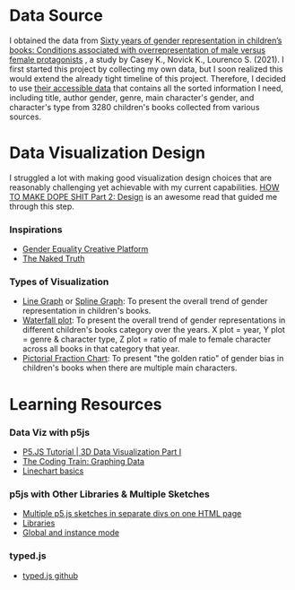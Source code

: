 # Data Source
I obtained the data from [Sixty years of gender representation in children’s books: Conditions associated with overrepresentation of male versus female protagonists](https://journals.plos.org/plosone/article?id=10.1371/journal.pone.0260566)
, a study by Casey K., Novick K., Lourenco S. (2021).
I first started this project by collecting my own data, but I soon realized this would extend the already tight timeline of this project.
Therefore, I decided to use [their accessible data](https://osf.io/97gfk/) that contains all the sorted information I need, including title, author gender, genre, main character's gender, and character's type from 3280 children's books collected from various sources.

# Data Visualization Design
I struggled a lot with making good visualization design choices that are reasonably challenging yet achievable with my current capabilities.
[HOW TO MAKE DOPE SHIT Part 2: Design](https://pudding.cool/process/how-to-make-dope-shit-part-2/) is an awesome read that guided me through this step.

### Inspirations
- [Gender Equality Creative Platform](https://www.pentagram.com/work/gender-equality-creative-platform/story)
- [The Naked Truth](https://pudding.cool/2021/03/foundation-names/)

### Types of Visualization
- [Line Graph](https://datavizproject.com/data-type/line-chart/) or [Spline Graph](https://datavizproject.com/data-type/spline-graph/): To present the overall trend of gender representation in children's books.
- [Waterfall plot](https://datavizproject.com/data-type/waterfall-plot/): To present the overall trend of gender representations in different children's books category over the years. X plot = year, Y plot = genre & character type, Z plot = ratio of male to female character across all books in that category that year.
- [Pictorial Fraction Chart](https://datavizproject.com/data-type/fraction-of-pictograms/): To present "the golden ratio" of gender bias in children's books when there are multiple main characters.

# Learning Resources
### Data Viz with p5js
- [P5.JS Tutorial | 3D Data Visualization Part I](https://www.youtube.com/watch?v=ZeVbsZQiHdU)
- [The Coding Train: Graphing Data](https://youtu.be/5-ptp9tRApM)
- [Linechart basics](https://www.youtube.com/watch?v=AXHkr5m_rpQ)

### p5js with Other Libraries & Multiple Sketches
- [Multiple p5.js sketches in separate divs on one HTML page](http://joemckaystudio.com/multisketches/)
- [Libraries](https://happycoding.io/tutorials/p5js/libraries)
- [Global and instance mode](https://github.com/processing/p5.js/wiki/Global-and-instance-mode)

### typed.js
- [typed.js github](https://github.com/mattboldt/typed.js)
